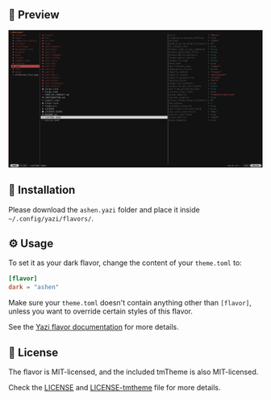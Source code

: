 ## 👀 Preview

<img src="preview.png" width="600" />

## 🎨 Installation

Please download the `ashen.yazi` folder and place it inside
`~/.config/yazi/flavors/`.

## ⚙️ Usage

To set it as your dark flavor, change the content of your `theme.toml` to:

```toml
[flavor]
dark = "ashen"
```

Make sure your `theme.toml` doesn't contain anything other than `[flavor]`,
unless you want to override certain styles of this flavor.

See the
[Yazi flavor documentation](https://yazi-rs.github.io/docs/flavors/overview) for
more details.

## 📜 License

The flavor is MIT-licensed, and the included tmTheme is also MIT-licensed.

Check the [LICENSE](LICENSE) and [LICENSE-tmtheme](LICENSE-tmtheme) file for
more details.
